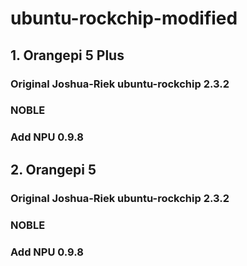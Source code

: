 # ubuntu-rockchip-modified
## 1. Orangepi 5 Plus
### Original Joshua-Riek ubuntu-rockchip 2.3.2
### NOBLE
### Add NPU 0.9.8

## 2. Orangepi 5
### Original Joshua-Riek ubuntu-rockchip 2.3.2
### NOBLE
### Add NPU 0.9.8
